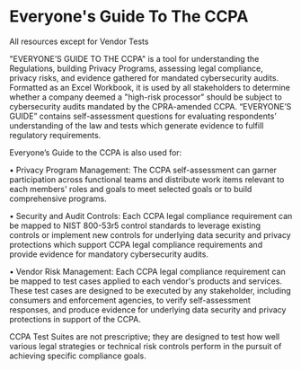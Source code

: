 # Everyone's Guide To The CCPA
All resources except for Vendor Tests

"EVERYONE’S GUIDE TO THE CCPA" is a tool for understanding the Regulations, building Privacy Programs, assessing legal compliance, privacy risks, and evidence gathered for mandated cybersecurity audits. 
Formatted as an Excel Workbook, it is used by all stakeholders to determine whether a company deemed a "high-risk processor" should be subject to cybersecurity audits mandated by the CPRA-amended CCPA.
“EVERYONE’S GUIDE” contains self-assessment questions for evaluating respondents’ understanding of the law and tests which generate evidence to fulfill regulatory requirements.

Everyone’s Guide to the CCPA is also used for:

•	Privacy Program Management: The CCPA self-assessment can garner participation across functional teams and distribute work items relevant to each members' roles and goals to meet selected goals or to build comprehensive programs.

•	Security and Audit Controls: Each CCPA legal compliance requirement can be mapped to NIST 800-53r5 control standards to leverage existing controls or implement new controls for underlying data security and privacy protections which support CCPA legal compliance requirements and provide evidence for mandatory cybersecurity audits.

•	Vendor Risk Management: Each CCPA legal compliance requirement can be mapped to test cases applied to each vendor's products and services. These test cases are designed to be executed by any stakeholder, including consumers and enforcement agencies, to verify self-assessment responses, and produce evidence for underlying data security and privacy protections in support of the CCPA.

CCPA Test Suites are not prescriptive; they are designed to test how well various legal strategies or technical risk controls perform in the pursuit of achieving specific compliance goals. 
